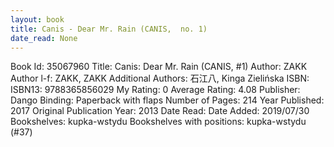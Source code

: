 ```yaml
---
layout: book
title: Canis - Dear Mr. Rain (CANIS,  no. 1)
date_read: None
---
```


Book Id: 35067960
Title: Canis: Dear Mr. Rain (CANIS, #1)
Author: ZAKK
Author l-f: ZAKK, ZAKK
Additional Authors: 石江八, Kinga Zielińska
ISBN: 
ISBN13: 9788365856029
My Rating: 0
Average Rating: 4.08
Publisher: Dango
Binding: Paperback with flaps
Number of Pages: 214
Year Published: 2017
Original Publication Year: 2013
Date Read: 
Date Added: 2019/07/30
Bookshelves: kupka-wstydu
Bookshelves with positions: kupka-wstydu (#37)

